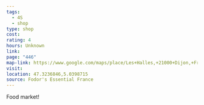 ```yaml
---
tags:
  - 4S
  - shop
type: shop
cost: 
rating: 4
hours: Unknown
link: 
page: "446"
map-link: https://www.google.com/maps/place/Les+Halles,+21000+Dijon,+France/@47.323596,5.0372414,17z/data=!3m1!4b1!4m6!3m5!1s0x47f29de94b27c6a1:0x5b4714979c00f85f!8m2!3d47.3235924!4d5.0398163!16s%2Fg%2F12hl8bbh4?entry=ttu&g_ep=EgoyMDI0MDkyNS4wIKXMDSoASAFQAw%3D%3D
visit: 
location: 47.3236846,5.0398715
source: Fodor's Essential France
---
```

Food market!